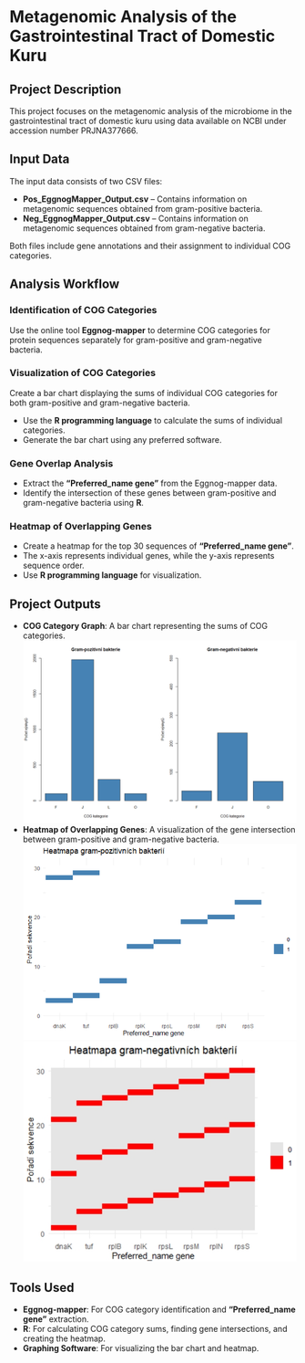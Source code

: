# Metagenomic Analysis of the Gastrointestinal Tract of Domestic Kuru

## Project Description

This project focuses on the metagenomic analysis of the microbiome in the gastrointestinal tract of domestic kuru using data available on NCBI under accession number PRJNA377666.

## Input Data

The input data consists of two CSV files:

- **Pos_EggnogMapper_Output.csv** – Contains information on metagenomic sequences obtained from gram-positive bacteria.
- **Neg_EggnogMapper_Output.csv** – Contains information on metagenomic sequences obtained from gram-negative bacteria.

Both files include gene annotations and their assignment to individual COG categories.

## Analysis Workflow

### Identification of COG Categories

Use the online tool **Eggnog-mapper** to determine COG categories for protein sequences separately for gram-positive and gram-negative bacteria.

### Visualization of COG Categories

Create a bar chart displaying the sums of individual COG categories for both gram-positive and gram-negative bacteria.

- Use the **R programming language** to calculate the sums of individual categories.
- Generate the bar chart using any preferred software.

### Gene Overlap Analysis

- Extract the **“Preferred_name gene”** from the Eggnog-mapper data.
- Identify the intersection of these genes between gram-positive and gram-negative bacteria using **R**.

### Heatmap of Overlapping Genes

- Create a heatmap for the top 30 sequences of **“Preferred_name gene”**.
- The x-axis represents individual genes, while the y-axis represents sequence order.
- Use **R programming language** for visualization.

## Project Outputs

- **COG Category Graph**: A bar chart representing the sums of COG categories.
  ![Cog Category](images/COG_category.png)
- **Heatmap of Overlapping Genes**: A visualization of the gene intersection between gram-positive and gram-negative bacteria.
  ![Heatmap](images/heat_map_GP.png)
  ![Heatmap](images/heat_map_GN.jpeg)

  

## Tools Used

- **Eggnog-mapper**: For COG category identification and **“Preferred_name gene”** extraction.
- **R**: For calculating COG category sums, finding gene intersections, and creating the heatmap.
- **Graphing Software**: For visualizing the bar chart and heatmap.
